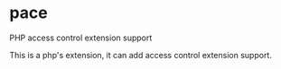pace
====

PHP access control extension support

This is a php's extension, it can add access control extension support.
